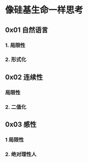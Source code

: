 # 像硅基生命一样思考

## 0x01 自然语言

### 1. 局限性

### 2. 形式化

## 0x02 连续性

### 局限性

### 2. 二值化

## 0x03 感性

### 1 局限性

### 2. 绝对理性人
